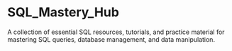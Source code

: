 # SQL_Mastery_Hub
A collection of essential SQL resources, tutorials, and practice material for mastering SQL queries, database management, and data manipulation.
